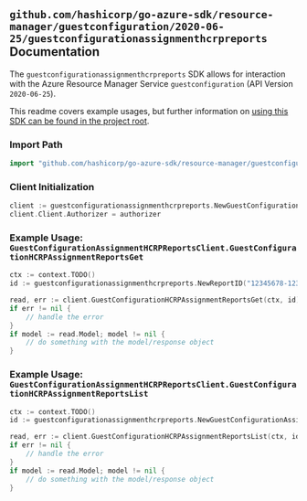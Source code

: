 
## `github.com/hashicorp/go-azure-sdk/resource-manager/guestconfiguration/2020-06-25/guestconfigurationassignmenthcrpreports` Documentation

The `guestconfigurationassignmenthcrpreports` SDK allows for interaction with the Azure Resource Manager Service `guestconfiguration` (API Version `2020-06-25`).

This readme covers example usages, but further information on [using this SDK can be found in the project root](https://github.com/hashicorp/go-azure-sdk/tree/main/docs).

### Import Path

```go
import "github.com/hashicorp/go-azure-sdk/resource-manager/guestconfiguration/2020-06-25/guestconfigurationassignmenthcrpreports"
```


### Client Initialization

```go
client := guestconfigurationassignmenthcrpreports.NewGuestConfigurationAssignmentHCRPReportsClientWithBaseURI("https://management.azure.com")
client.Client.Authorizer = authorizer
```


### Example Usage: `GuestConfigurationAssignmentHCRPReportsClient.GuestConfigurationHCRPAssignmentReportsGet`

```go
ctx := context.TODO()
id := guestconfigurationassignmenthcrpreports.NewReportID("12345678-1234-9876-4563-123456789012", "example-resource-group", "machineValue", "guestConfigurationAssignmentValue", "reportIdValue")

read, err := client.GuestConfigurationHCRPAssignmentReportsGet(ctx, id)
if err != nil {
	// handle the error
}
if model := read.Model; model != nil {
	// do something with the model/response object
}
```


### Example Usage: `GuestConfigurationAssignmentHCRPReportsClient.GuestConfigurationHCRPAssignmentReportsList`

```go
ctx := context.TODO()
id := guestconfigurationassignmenthcrpreports.NewGuestConfigurationAssignmentID("12345678-1234-9876-4563-123456789012", "example-resource-group", "machineValue", "guestConfigurationAssignmentValue")

read, err := client.GuestConfigurationHCRPAssignmentReportsList(ctx, id)
if err != nil {
	// handle the error
}
if model := read.Model; model != nil {
	// do something with the model/response object
}
```
